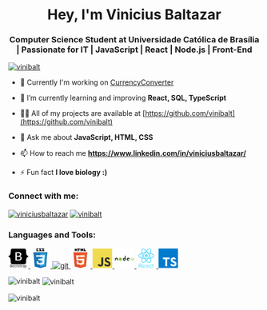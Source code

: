 <h1 align="center">Hey, I'm Vinicius Baltazar</h1>
<h3 align="center">Computer Science Student at Universidade Católica de Brasília | Passionate for IT | JavaScript | React | Node.js | Front-End</h3>

<p align="left"> <a href="https://github.com/ryo-ma/github-profile-trophy"><img src="https://github-profile-trophy.vercel.app/?username=vinibalt" alt="vinibalt" /></a> </p>

- 🔭 Currently I'm working on [CurrencyConverter](https://github.com/vinibalt/CurrencyConverter)

- 🌱 I’m currently learning and improving **React, SQL, TypeScript**

- 👨‍💻 All of my projects are available at [https://github.com/vinibalt](https://github.com/vinibalt)

- 💬 Ask me about **JavaScript, HTML, CSS**

- 📫 How to reach me **https://www.linkedin.com/in/viniciusbaltazar/**

- ⚡ Fun fact **I love biology :)**

<h3 align="left">Connect with me:</h3>
<p align="left">
<a href="https://linkedin.com/in/viniciusbaltazar" target="blank"><img align="center" src="https://raw.githubusercontent.com/rahuldkjain/github-profile-readme-generator/master/src/images/icons/Social/linked-in-alt.svg" alt="viniciusbaltazar" height="30" width="40" /></a>
<a href="https://instagram.com/vinibalt" target="blank"><img align="center" src="https://raw.githubusercontent.com/rahuldkjain/github-profile-readme-generator/master/src/images/icons/Social/instagram.svg" alt="vinibalt" height="30" width="40" /></a>
</p>

<h3 align="left">Languages and Tools:</h3>
<p align="left"> <a href="https://getbootstrap.com" target="_blank" rel="noreferrer"> <img src="https://raw.githubusercontent.com/devicons/devicon/master/icons/bootstrap/bootstrap-plain-wordmark.svg" alt="bootstrap" width="40" height="40"/> </a> <a href="https://www.w3schools.com/css/" target="_blank" rel="noreferrer"> <img src="https://raw.githubusercontent.com/devicons/devicon/master/icons/css3/css3-original-wordmark.svg" alt="css3" width="40" height="40"/> </a> <a href="https://git-scm.com/" target="_blank" rel="noreferrer"> <img src="https://www.vectorlogo.zone/logos/git-scm/git-scm-icon.svg" alt="git" width="40" height="40"/> </a> <a href="https://www.w3.org/html/" target="_blank" rel="noreferrer"> <img src="https://raw.githubusercontent.com/devicons/devicon/master/icons/html5/html5-original-wordmark.svg" alt="html5" width="40" height="40"/> </a> <a href="https://developer.mozilla.org/en-US/docs/Web/JavaScript" target="_blank" rel="noreferrer"> <img src="https://raw.githubusercontent.com/devicons/devicon/master/icons/javascript/javascript-original.svg" alt="javascript" width="40" height="40"/> </a> <a href="https://nodejs.org" target="_blank" rel="noreferrer"> <img src="https://raw.githubusercontent.com/devicons/devicon/master/icons/nodejs/nodejs-original-wordmark.svg" alt="nodejs" width="40" height="40"/> </a> <a href="https://reactjs.org/" target="_blank" rel="noreferrer"> <img src="https://raw.githubusercontent.com/devicons/devicon/master/icons/react/react-original-wordmark.svg" alt="react" width="40" height="40"/> </a> <a href="https://www.typescriptlang.org/" target="_blank" rel="noreferrer"> <img src="https://raw.githubusercontent.com/devicons/devicon/master/icons/typescript/typescript-original.svg" alt="typescript" width="40" height="40"/> </a> </p>

<p><img align="left" src="https://github-readme-stats.vercel.app/api/top-langs?username=vinibalt&show_icons=true&locale=en&layout=compact" alt="vinibalt" /></p>

<p>&nbsp;<img align="center" src="https://github-readme-stats.vercel.app/api?username=vinibalt&show_icons=true&locale=en" alt="vinibalt" /></p>

<p><img align="center" src="https://github-readme-streak-stats.herokuapp.com/?user=vinibalt&" alt="vinibalt" /></p>
